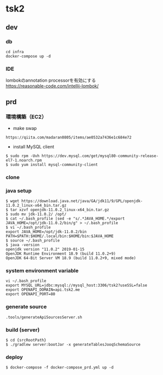 # tsk2

## dev

### db
```
cd infra
docker-compose up -d
```
### IDE
lombokのannotation processorを有効にする  
https://reasonable-code.com/intellij-lombok/

## prd

### 環境構築（EC2）
* make swap 
```
https://qiita.com/madaran0805/items/ae0532a7436e1c684e72
```

* install MySQL client
```
$ sudo rpm -Uvh https://dev.mysql.com/get/mysql80-community-release-el7-1.noarch.rpm
$ sudo yum install mysql-community-client
```

### clone


### java setup
```
$ wget https://download.java.net/java/GA/jdk11/9/GPL/openjdk-11.0.2_linux-x64_bin.tar.gz
$ tar xzvf openjdk-11.0.2_linux-x64_bin.tar.gz
$ sudo mv jdk-11.0.2/ /opt/
$ cat ~/.bash_profile |sed -e "s/.*JAVA_HOME.*/export JAVA_HOME=/opt/jdk-11.0.2/bin/g" > ~/.bash_profile
$ vi ~/.bash_profile
export JAVA_HOME=/opt/jdk-11.0.2/bin
PATH=$PATH:$HOME/.local/bin:$HOME/bin:$JAVA_HOME
$ source ~/.bash_profile
$ java -version
openjdk version "11.0.2" 2019-01-15
OpenJDK Runtime Environment 18.9 (build 11.0.2+9)
OpenJDK 64-Bit Server VM 18.9 (build 11.0.2+9, mixed mode)
```

### system environment variable
```
vi ~/.bash_profile
export MYSQL_URL=jdbc:mysql://mysql_host:3306/tsk2?useSSL=false
export OPENAPI_DOMAIN=api.tsk2.me
export OPENAPI_PORT=80
```

### generate source
```
.tools/generateApiSourcesServer.sh 
```

### build (server)
```
$ cd {srcRootPath}
$ ./gradlew server:bootJar -x generateTablesJooqSchemaSource
```

### deploy
```
$ docker-compose -f docker-compose_prd.yml up -d
```


